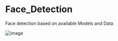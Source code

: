 # Face_Detection

Face detection based on available Models and Data

![image](https://user-images.githubusercontent.com/65003197/147580564-de9dedfa-f41b-4a1a-8c64-f297e1c23aa7.png)

